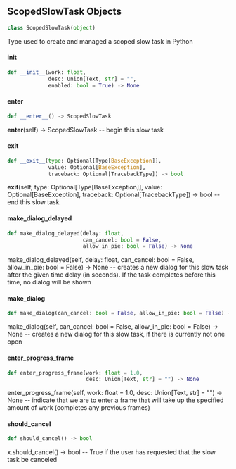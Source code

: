 ## ScopedSlowTask Objects

```python
class ScopedSlowTask(object)
```

Type used to create and managed a scoped slow task in Python

<a id="unreal.ScopedSlowTask.__init__"></a>

#### __init__

```python
def __init__(work: float,
             desc: Union[Text, str] = "",
             enabled: bool = True) -> None
```

<a id="unreal.ScopedSlowTask.__enter__"></a>

#### __enter__

```python
def __enter__() -> ScopedSlowTask
```

__enter__(self) -> ScopedSlowTask -- begin this slow task

<a id="unreal.ScopedSlowTask.__exit__"></a>

#### __exit__

```python
def __exit__(type: Optional[Type[BaseException]],
             value: Optional[BaseException],
             traceback: Optional[TracebackType]) -> bool
```

__exit__(self, type: Optional[Type[BaseException]], value: Optional[BaseException], traceback: Optional[TracebackType]) -> bool -- end this slow task

<a id="unreal.ScopedSlowTask.make_dialog_delayed"></a>

#### make_dialog_delayed

```python
def make_dialog_delayed(delay: float,
                        can_cancel: bool = False,
                        allow_in_pie: bool = False) -> None
```

make_dialog_delayed(self, delay: float, can_cancel: bool = False, allow_in_pie: bool = False) -> None -- creates a new dialog for this slow task after the given time delay (in seconds). If the task completes before this time, no dialog will be shown

<a id="unreal.ScopedSlowTask.make_dialog"></a>

#### make_dialog

```python
def make_dialog(can_cancel: bool = False, allow_in_pie: bool = False) -> None
```

make_dialog(self, can_cancel: bool = False, allow_in_pie: bool = False) -> None -- creates a new dialog for this slow task, if there is currently not one open

<a id="unreal.ScopedSlowTask.enter_progress_frame"></a>

#### enter_progress_frame

```python
def enter_progress_frame(work: float = 1.0,
                         desc: Union[Text, str] = "") -> None
```

enter_progress_frame(self, work: float = 1.0, desc: Union[Text, str] = "") -> None -- indicate that we are to enter a frame that will take up the specified amount of work (completes any previous frames)

<a id="unreal.ScopedSlowTask.should_cancel"></a>

#### should_cancel

```python
def should_cancel() -> bool
```

x.should_cancel() -> bool -- True if the user has requested that the slow task be canceled

<a id="unreal.ObjectIterator"></a>